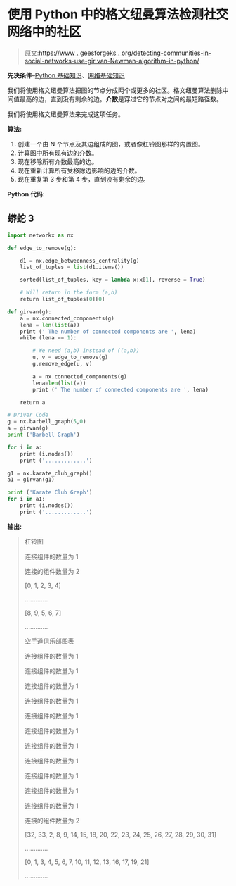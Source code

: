 # 使用 Python 中的格文纽曼算法检测社交网络中的社区

> 原文:[https://www . geesforgeks . org/detecting-communities-in-social-networks-use-gir van-Newman-algorithm-in-python/](https://www.geeksforgeeks.org/detecting-communities-in-social-networks-using-girvan-newman-algorithm-in-python/)

**先决条件**–[Python 基础知识](https://www.geeksforgeeks.org/python-programming-language/)、[网络基础知识](https://www.geeksforgeeks.org/introduction-to-social-networks-using-networkx-in-python/)

我们将使用格文纽曼算法把图的节点分成两个或更多的社区。格文纽曼算法删除中间值最高的边，直到没有剩余的边。**介数**是穿过它的节点对之间的最短路径数。

我们将使用格文纽曼算法来完成这项任务。

**算法:**

1.  创建一个由 N 个节点及其边组成的图，或者像杠铃图那样的内置图。
2.  计算图中所有现有边的介数。
3.  现在移除所有介数最高的边。
4.  现在重新计算所有受移除边影响的边的介数。
5.  现在重复第 3 步和第 4 步，直到没有剩余的边。

**Python 代码:**

## 蟒蛇 3

```py
import networkx as nx

def edge_to_remove(g):

    d1 = nx.edge_betweenness_centrality(g)
    list_of_tuples = list(d1.items())

    sorted(list_of_tuples, key = lambda x:x[1], reverse = True)

    # Will return in the form (a,b)
    return list_of_tuples[0][0]

def girvan(g):
    a = nx.connected_components(g)
    lena = len(list(a))
    print (' The number of connected components are ', lena)
    while (lena == 1):

        # We need (a,b) instead of ((a,b))
        u, v = edge_to_remove(g)
        g.remove_edge(u, v) 

        a = nx.connected_components(g)
        lena=len(list(a))
        print (' The number of connected components are ', lena)

    return a

# Driver Code
g = nx.barbell_graph(5,0)
a = girvan(g)
print ('Barbell Graph')

for i in a:
    print (i.nodes())
    print ('.............')

g1 = nx.karate_club_graph()
a1 = girvan(g1)

print ('Karate Club Graph')
for i in a1:
    print (i.nodes())
    print ('.............')
```

**输出:**

> 杠铃图
> 
> 连接组件的数量为 1
> 
> 连接的组件数量为 2
> 
> [0, 1, 2, 3, 4]
> 
> ………….
> 
> [8, 9, 5, 6, 7]
> 
> ………….
> 
> 空手道俱乐部图表
> 
> 连接组件的数量为 1
> 
> 连接组件的数量为 1
> 
> 连接组件的数量为 1
> 
> 连接组件的数量为 1
> 
> 连接组件的数量为 1
> 
> 连接组件的数量为 1
> 
> 连接组件的数量为 1
> 
> 连接组件的数量为 1
> 
> 连接组件的数量为 1
> 
> 连接组件的数量为 1
> 
> 连接组件的数量为 1
> 
> 连接的组件数量为 2
> 
> [32, 33, 2, 8, 9, 14, 15, 18, 20, 22, 23, 24, 25, 26, 27, 28, 29, 30, 31]
> 
> ………….
> 
> [0, 1, 3, 4, 5, 6, 7, 10, 11, 12, 13, 16, 17, 19, 21]
> 
> ………….